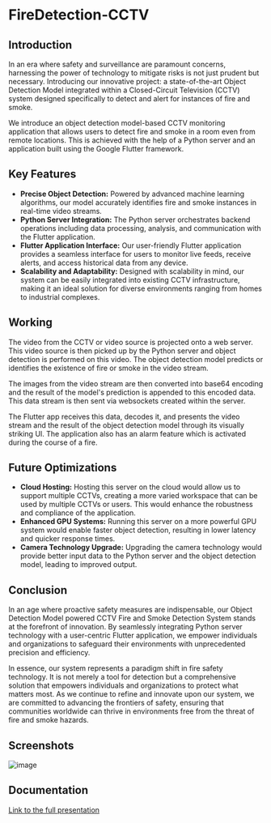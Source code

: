 # FireDetection-CCTV

## Introduction
In an era where safety and surveillance are paramount concerns, harnessing the power of technology to mitigate risks is not just prudent but necessary. Introducing our innovative project: a state-of-the-art Object Detection Model integrated within a Closed-Circuit Television (CCTV) system designed specifically to detect and alert for instances of fire and smoke.

We introduce an object detection model-based CCTV monitoring application that allows users to detect fire and smoke in a room even from remote locations. This is achieved with the help of a Python server and an application built using the Google Flutter framework.

## Key Features
- **Precise Object Detection:** Powered by advanced machine learning algorithms, our model accurately identifies fire and smoke instances in real-time video streams.
- **Python Server Integration:** The Python server orchestrates backend operations including data processing, analysis, and communication with the Flutter application.
- **Flutter Application Interface:** Our user-friendly Flutter application provides a seamless interface for users to monitor live feeds, receive alerts, and access historical data from any device.
- **Scalability and Adaptability:** Designed with scalability in mind, our system can be easily integrated into existing CCTV infrastructure, making it an ideal solution for diverse environments ranging from homes to industrial complexes.

## Working
The video from the CCTV or video source is projected onto a web server. This video source is then picked up by the Python server and object detection is performed on this video. The object detection model predicts or identifies the existence of fire or smoke in the video stream.

The images from the video stream are then converted into base64 encoding and the result of the model's prediction is appended to this encoded data. This data stream is then sent via websockets created within the server.

The Flutter app receives this data, decodes it, and presents the video stream and the result of the object detection model through its visually striking UI. The application also has an alarm feature which is activated during the course of a fire.

## Future Optimizations
- **Cloud Hosting:** Hosting this server on the cloud would allow us to support multiple CCTVs, creating a more varied workspace that can be used by multiple CCTVs or users. This would enhance the robustness and compliance of the application.
- **Enhanced GPU Systems:** Running this server on a more powerful GPU system would enable faster object detection, resulting in lower latency and quicker response times.
- **Camera Technology Upgrade:** Upgrading the camera technology would provide better input data to the Python server and the object detection model, leading to improved output.

## Conclusion
In an age where proactive safety measures are indispensable, our Object Detection Model powered CCTV Fire and Smoke Detection System stands at the forefront of innovation. By seamlessly integrating Python server technology with a user-centric Flutter application, we empower individuals and organizations to safeguard their environments with unprecedented precision and efficiency.

In essence, our system represents a paradigm shift in fire safety technology. It is not merely a tool for detection but a comprehensive solution that empowers individuals and organizations to protect what matters most. As we continue to refine and innovate upon our system, we are committed to advancing the frontiers of safety, ensuring that communities worldwide can thrive in environments free from the threat of fire and smoke hazards.

## Screenshots
![image](https://github.com/samtholathrobin/Fire-Detection-CCTV/assets/103640421/7ac53b11-3311-4650-b1cf-890f1e2e60d5)


## Documentation
[Link to the full presentation](https://docs.google.com/presentation/d/1x54yeFI9ejM1lHZsxtJz5mLCaHmWg1sn/edit?usp=sharing&ouid=101720786551020325731&rtpof=true&sd=true)
